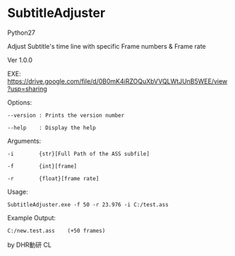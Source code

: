 SubtitleAdjuster
================

Python27

Adjust Subtitle's time line with specific Frame numbers &amp; Frame rate

Ver 1.0.0

EXE: https://drive.google.com/file/d/0B0mK4iRZOQuXbVVQLWtJUnB5WEE/view?usp=sharing


  Options:
  
    --version : Prints the version number
    
    --help    : Display the help
    
  Arguments:
  
    -i        {str}[Full Path of the ASS subfile]  
    
    -f        {int}[frame]               
    
    -r        {float}[frame rate]     
    
  Usage:
  
    SubtitleAdjuster.exe -f 50 -r 23.976 -i C:/test.ass
    
  Example Output:
      
    C:/new.test.ass    (+50 frames)
        

by DHR動研 CL
